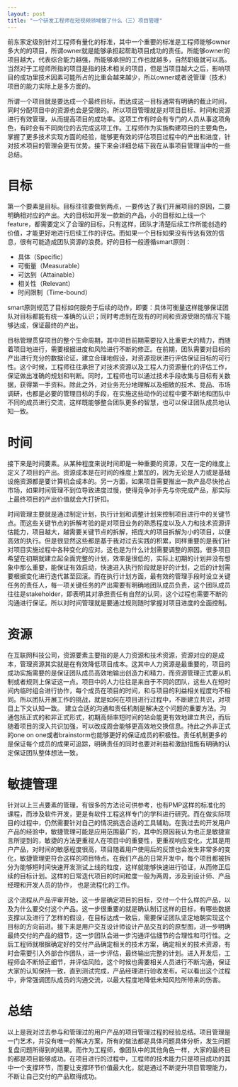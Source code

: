 ```yaml
---
layout: post
title: "一个研发工程师在短视频领域做了什么（三）项目管理"
---
```


前东家定级别针对工程师有量化的标准，其中一个重要的标准是工程师能够owner多大的的项目，所谓owner就是能够承担起帮助项目成功的责任。所能够owner的项目越大，代表综合能力越强，所能够承担的工作也就越多，自然职级就可以高。当然对于工程师所指的项目是指的技术相关的项目，但是当项目越大之后，影响项目的成功里技术因素可能所占的比重会越来越少，所以owner或者说管理（技术）项目的能力实际上是多方面的。

所谓一个项目就是要达成一个最终目标，而达成这一目标通常有明确的截止时间，同时分配项目中的资源也会是受限的。所以项目管理就是对项目目标、时间和资源进行有效管理，从而提高项目的成功率。这项工作有时会有专门的人员从事这项角色，有时会有不同岗位的去完成这项工作。工程师作为实施构建项目的主要角色，掌握了更多技术实现方面的经验，能够更有效的评估项目过程中的产出和进度，针对技术项目的管理会更有优势。接下来会详细总结下我在从事项目管理当中的一些总结。

# 目标
第一个要素是目标。目标往往要做到两点，一要传达了我们开展项目的原因，二要明确相对应的产出。大的目标如开发一款新的产品，小的目标如上线一个feature，都需要定义了合理的目标，只有这样，团队才清楚后续工作所能创造的价值，才能更好地进行后续工作的评估。而如果一个目标如果没有传达有效的信息，很有可能造成团队资源的浪费。好的目标一般遵循smart原则：
* 具体（Specific）
* 可衡量（Measurable）
* 可达到（Attainable）
* 相关性（Relevant）
* 时间限制（Time-bound）

smart原则规范了目标如何服务于后续的动作，即要：具体可衡量这样能够保证团队对目标都能有统一准确的认识；同时考虑到在现有的时间和资源受限的情况下能够达成，保证最终的产出。

目标管理贯穿项目的整个生命周期，其中项目前期需要投入比重更大的精力，而随着项目地进行，需要根据进度和风险进行不断的修正。在前期，团队需要对目标的产出进行充分的数据论证，建立合理地假设，对资源现状进行评估保证目标的可行性。这个时候，工程师往往承担了对技术资源以及工程人力资源量化的评估工作，保证做出准确的规划和判断。同时，工程师也可以通过技术手段收集与目标有关数据，获得第一手资料。除此之外，对业务充分地理解以及细致的技术、竞品、市场调研，也都是必要的管理目标的手段，在实施这些动作的过程中要不断地和团队中不同的成员进行交流，这样既能够整合团队更多的智慧，也可以保证团队成员地认知一致。

# 时间
接下来是时间要素。从某种程度来说时间即是一种重要的资源，又在一定的维度上定义了项目的产出。资源成本是在时间的维度上累加的，因为无论是人力或是基础设施资源都是要计算机会成本的。另一方面，如果项目需要推出一款产品尽快抢占市场，如果时间管理不到位导致进度过慢，使得竞争对手先与你完成产品，那实际上最终项目的产出价值就会大打折扣。

时间管理主要就是通过制定计划，执行计划和调整计划来控制项目进行中的关键节点。而这些关键节点的拆解考验的是对项目业务的熟悉程度以及人力和技术资源评估能力，项目越大，越需要关键节点的拆解，把庞大的项目拆解为小的项目，以便高效的执行。但是很显然这些都是基于我对过去实践的积累，同样重要的是我们针对项目实施过程中各种变化的应对。这也是为什么计划需要调整的原因。很多项目希望在初期就建立起全面完整的计划，效率是很低的，实际上初期的计划并没有想象中那么重要，能保证有效启动，快速进入执行阶段就是好的计划，之后的计划需要根据变化进行迭代甚至回滚。而在执行计划方面，最有效的管理手段时设立关键任务的责任人，每一项关键任务的产出需要有明确地团队成员负责，这个团队成员往往是stakeholder，即表明其对承担责任有自然的认同，这个过程也需要不断的沟通进行保证。所以对时间管理就是要通过规则随时掌握对项目进度的全面控制。

# 资源
在互联网科技公司，资源要素主要指的是人力资源和技术资源，资源对应的是成本，管理资源其实就是在有效降低项目成本。这其中人力资源是最重要的，项目的成功实施需要的是保证团队成员高效地输出创造力和精力，而资源管理正式要从机制或者规则上保证这一点。项目中的人力往往是来自于不同的团队，这些人在短时间内临时组合进行协作，每个成员在项目的时间，和与项目的利益相关程度均不相同。所以团队开展工作的挑战，就是如何在项目进行过程中，不断建立共识，对项目上下文认知一致。 建立合适的沟通和责任机制是解决这个问题的重要方法。沟通包括正式的和非正式形式，初期高频率短时间的站会能更有效地建立共识，而后随着项目的深入共识加强，可以改成周会能够更高效地交换信息。持此之外非正式的one on one或者brainstorm也能够更好的保证成员的积极性。责任机制更多的是保证每个成员的成果可追踪，明确责任的同时也要对利益和激励措施有明确的认定保证团队整体想法一致。

# 敏捷管理
针对以上三点要素的管理，有很多的方法论可供参考，也有PMP这样的标准化的课程，而涉及软件开发，更是有软件工程这样专门的学科进行研究。而在做实际项目的过程中，仍然需要针对自己的情况挑选合适的工具辅助。在我过去的开发用户产品的经验中，敏捷管理可能是应用范围最广的，其中的原因我认为也正是敏捷宣言所提到的，敏捷的方法更重视人在项目中的重要性，更重视响应变化，尤其是用户产品，对时间的敏感程度很高，项目随着用户使用后的反馈也会发生非常多的变化，敏捷管理更符合这样的项目特点。在我们产品的日常开发中，每个项目都被拆分为能够短时间快速开发测试上线的粒度，这样就能够快速进行验证，从而修正后续的目标计划。这样的日常迭代项目的时间粒度一般为两周，涉及到设计师、产品经理和开发人员的协作， 也是流程化的工作。

这个流程从产品评审开始，这一步是确定项目的目标，交付一个什么样的产品，以及为什么要交付这个产品。这一步很重要的就是确认制订这样的目标，有哪些数据支撑以及进行了怎样的假设，在目标达成一致后，需要保证团队坚定地朝实现这个目标的方向前进。接下来是用户交互设计师设计产品交互的的原型图，进一步明确最终交付的产品的细节，这一步团队会进一步沟通评估细节的合理性和可行性。之后工程师就根据确定好的交付产品确定相关的技术方案，确定相关的技术资源，有时会需要引入外部合作团队，进一步评估，最终输出完整的计划。进入开发后，工程师会不断矫正细节，并评估风险，这个时候也需要相关人员进行不断沟通，保证大家的认知保持一致，直到测试完成，产品经理进行验收发布。可以看出这个过程中，非常强调团队成员的沟通交流，以最大程度地降低未知风险所带来的伤害。

# 总结
以上是我对过去参与和管理过的用户产品的项目管理过程的经验总结。项目管理是一门艺术，并没有唯一的解决方案，所有的做法都是具体问题具体分析，发生问题复盘问题所得到的结果。而作为工程师，像团队中的其他角色一样，大家的最终目的都是项目能够成功。在项目进行的过程中，工程师的技术能力只是项目成功的其中一个支撑环节，而要让支撑环节价值最大化，就是通过不断提升项目管理能力，不断让自己交付的产品取得成功。

